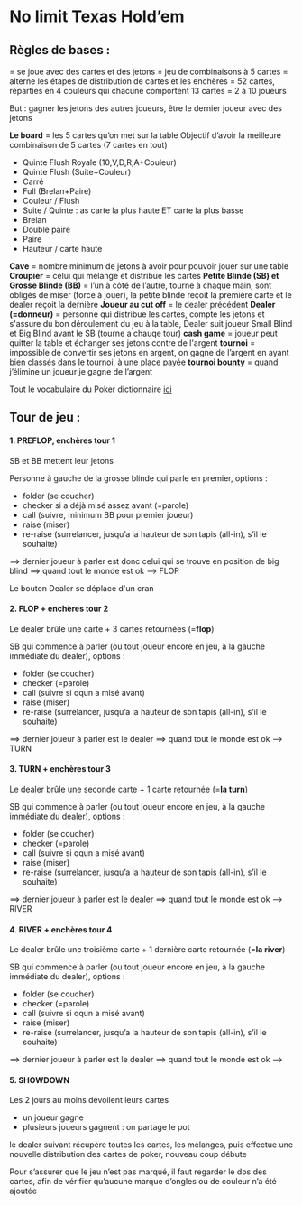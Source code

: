# No limit Texas Hold’em


## Règles de bases :

= se joue avec des cartes et des jetons
= jeu de combinaisons à 5 cartes
= alterne les étapes de distribution de cartes et les enchères
= 52 cartes, réparties en 4 couleurs qui chacune comportent 13 cartes
= 2 à 10 joueurs

But : gagner les jetons des autres joueurs, être le dernier joueur avec des jetons

**Le board** = les 5 cartes qu’on met sur la table
Objectif d’avoir la meilleure combinaison de 5 cartes (7 cartes en tout) 

- Quinte Flush Royale (10,V,D,R,A+Couleur)
- Quinte Flush (Suite+Couleur)
- Carré
- Full (Brelan+Paire)
- Couleur / Flush
- Suite / Quinte : as carte la plus haute ET carte la plus basse
- Brelan
- Double paire
- Paire
- Hauteur / carte haute

**Cave** = nombre minimum de jetons à avoir pour pouvoir jouer sur une table
**Croupier** = celui qui mélange et distribue les cartes
**Petite Blinde (SB) et Grosse Blinde (BB)** = l’un à côté de l’autre, tourne à chaque main, sont obligés de miser (force à jouer), la petite blinde reçoit la première carte et le dealer reçoit la dernière
**Joueur au cut off** = le dealer précédent
**Dealer (=donneur)** = personne qui distribue les cartes, compte les jetons et s'assure du bon déroulement du jeu à la table, Dealer suit joueur Small Blind et Big Blind avant le SB (tourne a chauqe tour)
**cash game** = joueur peut quitter la table et échanger ses jetons contre de l'argent
**tournoi** = impossible de convertir ses jetons en argent, on gagne de l’argent en ayant bien classés dans le tournoi, à une place payée
**tournoi bounty** = quand j’élimine un joueur je gagne de l’argent

Tout le vocabulaire du Poker dictionnaire [ici](https://www.ludo9.com/poker/regles-poker/dictionnaire-poker/vocabulaire-poker-d/definition-dealer-poker/)

## Tour de jeu :

#### 1. PREFLOP, enchères tour 1
SB et BB mettent leur jetons 

Personne à gauche de la grosse blinde qui parle en premier, options :
- folder (se coucher)
- checker si a déjà misé assez avant (=parole)
- call (suivre, minimum BB pour premier joueur)
- raise (miser)
- re-raise (surrelancer, jusqu’a la hauteur de son tapis (all-in), s’il le souhaite)

==> dernier joueur à parler est donc celui qui se trouve en position de big blind
==> quand tout le monde est ok --> FLOP

Le bouton Dealer se déplace d'un cran

#### 2. FLOP + enchères tour 2

Le dealer brûle une carte + 3 cartes retournées (=**flop**)

SB qui commence à parler (ou tout joueur encore en jeu, à la gauche immédiate du dealer), options :
- folder (se coucher)
- checker (=parole)
- call (suivre si qqun a misé avant)
- raise (miser)
- re-raise (surrelancer, jusqu’a la hauteur de son tapis (all-in), s’il le souhaite)

==> dernier joueur à parler est le dealer
==> quand tout le monde est ok --> TURN

#### 3. TURN + enchères tour 3

Le dealer brûle une seconde carte + 1 carte retournée (=**la turn**)

SB qui commence à parler (ou tout joueur encore en jeu, à la gauche immédiate du dealer), options :
- folder (se coucher)
- checker (=parole)
- call (suivre si qqun a misé avant)
- raise (miser)
- re-raise (surrelancer, jusqu’a la hauteur de son tapis (all-in), s’il le souhaite)

==> dernier joueur à parler est le dealer
==> quand tout le monde est ok --> RIVER

#### 4. RIVER + enchères tour 4

Le dealer brûle une troisième carte + 1 dernière carte retournée (=**la river**)

SB qui commence à parler (ou tout joueur encore en jeu, à la gauche immédiate du dealer), options :
- folder (se coucher)
- checker (=parole)
- call (suivre si qqun a misé avant)
- raise (miser)
- re-raise (surrelancer, jusqu’a la hauteur de son tapis (all-in), s’il le souhaite)

==> dernier joueur à parler est le dealer
==> quand tout le monde est ok --> 

#### 5. SHOWDOWN

Les 2 jours au moins dévoilent  leurs cartes 
- un joueur gagne
- plusieurs joueurs gagnent : on partage le pot

le dealer suivant récupère toutes les cartes, les mélanges, puis effectue une nouvelle distribution des cartes de poker, nouveau coup débute














Pour s’assurer que le jeu n’est pas marqué, il faut regarder le dos des cartes, afin de vérifier qu’aucune marque d’ongles ou de couleur n’a été ajoutée

